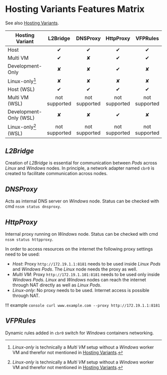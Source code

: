<!--
SPDX-FileCopyrightText: © 2024 Siemens Healthcare GmbH
SPDX-License-Identifier: MIT
-->

# Hosting Variants Features Matrix
See also [Hosting Variants](../user-guide/hosting-variants.md).

| Hosting Variant        |   L2Bridge    |   DNSProxy    |   HttpProxy   |   VFPRules    |
| ---------------------- | :-----------: | :-----------: | :-----------: | :-----------: |
| Host                   |   &#10004;    |   &#10004;    |   &#10004;    |   &#10004;    |
| Multi VM               |   &#10004;    |   &#10008;    |   &#10004;    |   &#10004;    |
| Development-Only       |   &#10008;    |   &#10008;    |   &#10004;    |   &#10008;    |
| Linux-only[^1]         |   &#10008;    |   &#10008;    |   &#10008;    |   &#10008;    |
| Host (WSL)             |   &#10004;    |   &#10004;    |   &#10004;    |   &#10004;    |
| Multi VM (WSL)         | not supported | not supported | not supported | not supported |
| Development-Only (WSL) |   &#10008;    |   &#10008;    |   &#10004;    |   &#10008;    |
| Linux-only[^1] (WSL)   | not supported | not supported | not supported | not supported |

[^1]: *Linux-only* is technically a *Multi VM* setup without a *Windows* worker VM and therefor not mentioned in [Hosting Variants](../user-guide/hosting-variants.md).

## *L2Bridge*
Creation of *L2Bridge* is essential for communication between *Pods* across *Linux* and *Windows* nodes. In principle, a network adapter named `cbr0` is created to facilitate communication across nodes.

## *DNSProxy*
Acts as internal DNS server on *Windows* node. Status can be checked with cmd `nssm status dnsproxy`.

## *HttpProxy*
Internal proxy running on *Windows* node. Status can be checked with cmd `nssm status httpproxy`.

In order to access resources on the internet the following proxy settings need to be used:

- *Host*: Proxy `http://172.19.1.1:8181` needs to be used inside *Linux* *Pods* and *Windows* *Pods*. The *Linux* node needs the proxy as well.
- *Multi VM*: Proxy `http://172.19.1.101:8181` needs to be used only inside *Windows* *Pods*. *Linux* and *Windows* nodes can reach the internet through NAT directly as well as *Linux* *Pods*.
- *Linux-only*: No proxy needs to be used. Internet access is possible through NAT.

!!! example
    ```console
    curl www.example.com --proxy http://172.19.1.1:8181
    ```

## *VFPRules*
Dynamic rules added in `cbr0` switch for *Windows* containers networking.